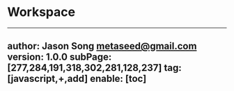 # Workspace
---
author: Jason Song <metaseed@gmail.com>
version: 1.0.0
subPage: [277,284,191,318,302,281,128,237]
tag: [javascript,+,add]
enable: [toc]
---
